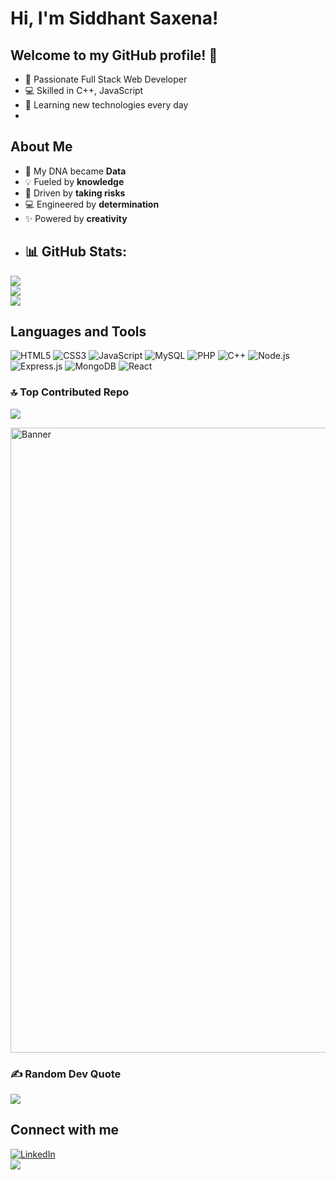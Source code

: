 # Hi, I'm Siddhant Saxena! 

## Welcome to my GitHub profile! 🚀
- 🌟 Passionate Full Stack Web Developer
- 💻 Skilled in C++, JavaScript
- 🌱 Learning new technologies every day
- 
## About Me
- 🧬 My DNA became **Data**
- 💡 Fueled by **knowledge**
- 🎯 Driven by **taking risks**
- 💻 Engineered by **determination**
- ✨ Powered by **creativity**
- ## 📊 GitHub Stats:
![](https://github-readme-stats.vercel.app/api?username=siddhantsaxena45&theme=dark&hide_border=true&include_all_commits=true&count_private=false)<br/>
![](https://github-readme-streak-stats.herokuapp.com/?user=siddhantsaxena45&theme=dark&hide_border=true)<br/>
![](https://github-readme-stats.vercel.app/api/top-langs/?username=siddhantsaxena45&theme=dark&hide_border=true&include_all_commits=true&count_private=false&layout=compact)

## Languages and Tools
![HTML5](https://img.shields.io/badge/HTML5-E34F26?style=for-the-badge&logo=html5&logoColor=white)
![CSS3](https://img.shields.io/badge/CSS3-1572B6?style=for-the-badge&logo=css3&logoColor=white)
![JavaScript](https://img.shields.io/badge/JavaScript-F7DF1E?style=for-the-badge&logo=javascript&logoColor=black)
![MySQL](https://img.shields.io/badge/MySQL-4479A1?style=for-the-badge&logo=mysql&logoColor=white)
![PHP](https://img.shields.io/badge/PHP-777BB4?style=for-the-badge&logo=php&logoColor=white)
![C++](https://img.shields.io/badge/C++-00599C?style=for-the-badge&logo=cplusplus&logoColor=white)
![Node.js](https://img.shields.io/badge/Node.js-339933?style=for-the-badge&logo=nodedotjs&logoColor=white)
![Express.js](https://img.shields.io/badge/Express.js-000000?style=for-the-badge&logo=express&logoColor=white)
![MongoDB](https://img.shields.io/badge/MongoDB-47A248?style=for-the-badge&logo=mongodb&logoColor=white)
![React](https://img.shields.io/badge/React-61DAFB?style=for-the-badge&logo=react&logoColor=black)

### 🔝 Top Contributed Repo
![](https://github-contributor-stats.vercel.app/api?username=siddhantsaxena45&limit=5&theme=dark&combine_all_yearly_contributions=true)

<img src="https://i.giphy.com/media/v1.Y2lkPTc5MGI3NjExc2N1MXd5bmZyYWZoejVuaGI3eGJhbGd3enhhM24yMjh0czZ1ZG1mZSZlcD12MV9pbnRlcm5hbF9naWZfYnlfaWQmY3Q9Zw/26tn33aiTi1jkl6H6/giphy.gif" alt="Banner" width="1000" height="auto">

### ✍️ Random Dev Quote
![](https://quotes-github-readme.vercel.app/api?type=horizontal&theme=radical)
## Connect with me
[![LinkedIn](https://img.shields.io/badge/LinkedIn-blue?style=for-the-badge&logo=linkedin)](https://www.linkedin.com/in/siddhant-saxena-617286271/)
<br>
[![](https://visitcount.itsvg.in/api?id=siddhantsaxena45&icon=0&color=8)](https://visitcount.itsvg.in)

